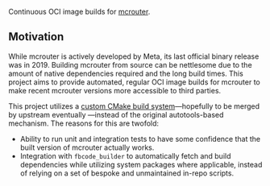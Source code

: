 Continuous OCI image builds for [mcrouter](https://github.com/facebook/mcrouter).

## Motivation
While mcrouter is actively developed by Meta, its last official binary release was in 2019.
Building mcrouter from source can be nettlesome due to the amount of native dependencies required
and the long build times. This project aims to provide automated, regular OCI image builds for mcrouter
to make recent mcrouter versions more accessible to third parties.

This project utilizes a [custom CMake build system](https://github.com/facebook/mcrouter/pull/449)&mdash;hopefully to be merged by upstream eventually
&mdash;instead of the original autotools-based mechanism. The reasons for this are twofold:

* Ability to run unit and integration tests to have some confidence that the built version of mcrouter actually works.
* Integration with `fbcode_builder` to automatically fetch and build dependencies while utilizing system packages where applicable,
  instead of relying on a set of bespoke and unmaintained in-repo scripts.
